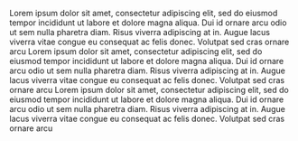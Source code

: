 Lorem ipsum dolor sit amet, consectetur adipiscing elit, sed do eiusmod tempor incididunt ut labore et dolore magna aliqua. 
Dui id ornare arcu odio ut sem nulla pharetra diam. 
Risus viverra adipiscing at in. 
Augue lacus viverra vitae congue eu consequat ac felis donec. 
Volutpat sed cras ornare arcu Lorem ipsum dolor sit amet, consectetur adipiscing elit, sed do eiusmod tempor incididunt ut labore et dolore magna aliqua. 
Dui id ornare arcu odio ut sem nulla pharetra diam. 
Risus viverra adipiscing at in. 
Augue lacus viverra vitae congue eu consequat ac felis donec. 
Volutpat sed cras ornare arcu Lorem ipsum dolor sit amet, consectetur adipiscing elit, sed do eiusmod tempor incididunt ut labore et dolore magna aliqua. 
Dui id ornare arcu odio ut sem nulla pharetra diam. 
Risus viverra adipiscing at in. 
Augue lacus viverra vitae congue eu consequat ac felis donec. 
Volutpat sed cras ornare arcu 
